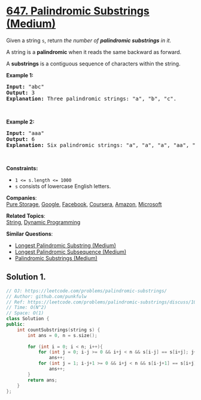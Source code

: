 # [647. Palindromic Substrings (Medium)](https://leetcode.com/problems/palindromic-substrings/)

<p>Given a string <code>s</code>, return <em>the number of <b>palindromic substrings</b> in it.</em></p>

<p>A string is a <b>palindromic</b> when it reads the same backward as forward.</p>

<p>A <b>substrings</b> is a contiguous sequence of characters within the string.</p>

<p><b>Example 1:</b></p>

<pre><b>Input:</b> "abc"
<b>Output:</b> 3
<b>Explanation:</b> Three palindromic strings: "a", "b", "c".
</pre>

<p>&nbsp;</p>

<p><b>Example 2:</b></p>

<pre><b>Input:</b> "aaa"
<b>Output:</b> 6
<b>Explanation:</b> Six palindromic strings: "a", "a", "a", "aa", "aa", "aaa".
</pre>

<p>&nbsp;</p>
<p><strong>Constraints:</strong></p>

<ul>
  <li><code>1 &lt;= s.length &lt;= 1000</code></li>
  <li><code>s</code> consists of lowercase English letters.</li>
</ul>


**Companies**:  
[Pure Storage](https://leetcode.com/company/pure-storage), [Google](https://leetcode.com/company/google), [Facebook](https://leetcode.com/company/facebook), [Coursera](https://leetcode.com/company/coursera), [Amazon](https://leetcode.com/company/amazon), [Microsoft](https://leetcode.com/company/microsoft)

**Related Topics**:  
[String](https://leetcode.com/tag/string/), [Dynamic Programming](https://leetcode.com/tag/dynamic-programming/)

**Similar Questions**:
* [Longest Palindromic Substring (Medium)](https://leetcode.com/problems/longest-palindromic-substring/)
* [Longest Palindromic Subsequence (Medium)](https://leetcode.com/problems/longest-palindromic-subsequence/)
* [Palindromic Substrings (Medium)](https://leetcode.com/problems/palindromic-substrings/)

## Solution 1.

```cpp
// OJ: https://leetcode.com/problems/palindromic-substrings/
// Author: github.com/punkfulw
// Ref: https://leetcode.com/problems/palindromic-substrings/discuss/105691/JavaC%2B%2B-6-lines-solution-NO-DP
// Time: O(N^2)
// Space: O(1)
class Solution {
public:
    int countSubstrings(string s) {
        int ans = 0, n = s.size();
        
        for (int i = 0; i < n; i++){
            for (int j = 0; i-j >= 0 && i+j < n && s[i-j] == s[i+j]; j++)
                ans++;
            for (int j = 1; i-j+1 >= 0 && i+j < n && s[i-j+1] == s[i+j]; j++)
                ans++;
        }
        return ans;
    }
};
```
